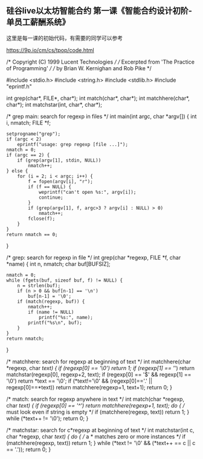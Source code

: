 ## 硅谷live以太坊智能合约 第一课《智能合约设计初阶-单员工薪酬系统》

这里是每一课的初始代码，有需要的同学可以参考

https://9p.io/cm/cs/tpop/code.html

/* Copyright (C) 1999 Lucent Technologies */
/* Excerpted from 'The Practice of Programming' */
/* by Brian W. Kernighan and Rob Pike */

#include <stdio.h>
#include <string.h>
#include <stdlib.h>
#include "eprintf.h"

int	grep(char*, FILE*, char*);
int	match(char*, char*);
int	matchhere(char*, char*);
int	matchstar(int, char*, char*);

/* grep main: search for regexp in files */
int main(int argc, char *argv[])
{
	int i, nmatch;
	FILE *f;

	setprogname("grep");
	if (argc < 2)
		eprintf("usage: grep regexp [file ...]");
	nmatch = 0;
	if (argc == 2) {
		if (grep(argv[1], stdin, NULL))
			nmatch++;
	} else {
		for (i = 2; i < argc; i++) {
			f = fopen(argv[i], "r");
			if (f == NULL) {
				weprintf("can't open %s:", argv[i]);
				continue;
			}
			if (grep(argv[1], f, argc>3 ? argv[i] : NULL) > 0)
				nmatch++;
			fclose(f);
		}
	}
	return nmatch == 0;
}

/* grep: search for regexp in file */
int grep(char *regexp, FILE *f, char *name)
{
	int n, nmatch;
	char buf[BUFSIZ];

	nmatch = 0;
	while (fgets(buf, sizeof buf, f) != NULL) {
		n = strlen(buf);
		if (n > 0 && buf[n-1] == '\n')
			buf[n-1] = '\0';
		if (match(regexp, buf)) {
			nmatch++;
			if (name != NULL)
				printf("%s:", name);
			printf("%s\n", buf);
		}
	}
	return nmatch;
}

/* matchhere: search for regexp at beginning of text */
int matchhere(char *regexp, char *text)
{
	if (regexp[0] == '\0')
		return 1;
	if (regexp[1] == '*')
		return matchstar(regexp[0], regexp+2, text);
	if (regexp[0] == '$' && regexp[1] == '\0')
		return *text == '\0';
	if (*text!='\0' && (regexp[0]=='.' || regexp[0]==*text))
		return matchhere(regexp+1, text+1);
	return 0;
}

/* match: search for regexp anywhere in text */
int match(char *regexp, char *text)
{
	if (regexp[0] == '^')
		return matchhere(regexp+1, text);
	do {	/* must look even if string is empty */
		if (matchhere(regexp, text))
			return 1;
	} while (*text++ != '\0');
	return 0;
}

/* matchstar: search for c*regexp at beginning of text */
int matchstar(int c, char *regexp, char *text)
{
	do {	/* a * matches zero or more instances */
		if (matchhere(regexp, text))
			return 1;
	} while (*text != '\0' && (*text++ == c || c == '.'));
	return 0;
}
